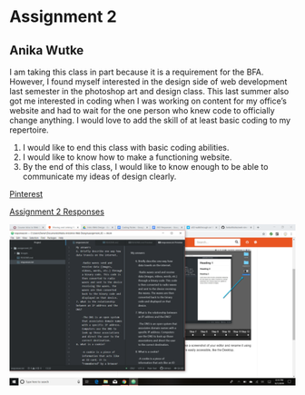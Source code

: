 # Assignment 2
## Anika Wutke
I am taking this class in part because it is a requirement for the BFA. However, I found myself interested in the design side of web development last semester in the photoshop art and design class. This last summer also got me interested in coding when I was working on content for my office’s website and had to wait for the one person who knew code to officially change anything. I would love to add the skill of at least basic coding to my repertoire.

1. I would like to end this class with basic coding abilities.
2. I would like to know how to make a functioning website.
2. By the end of this class, I would like to know enough to be able to communicate my ideas of design clearly.

[Pinterest](https://www.pinterest.com/)

[Assignment 2 Responses](./responses.txt)

![Assignment 2 Screenshot](./images/A02_screenshot.png.png)
